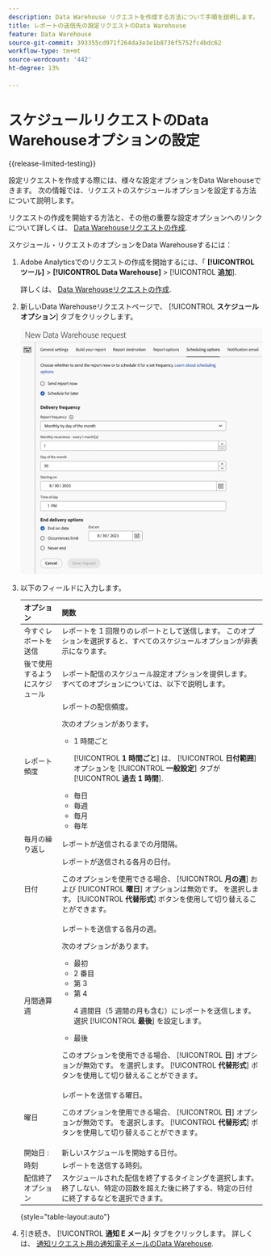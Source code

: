 ```yaml
---
description: Data Warehouse リクエストを作成する方法について手順を説明します。
title: レポートの送信先の設定リクエストのData Warehouse
feature: Data Warehouse
source-git-commit: 393355cd971f264da3e3e1b8736f5752fc4bdc62
workflow-type: tm+mt
source-wordcount: '442'
ht-degree: 13%

---
```


# スケジュールリクエストのData Warehouseオプションの設定

{{release-limited-testing}}

設定リクエストを作成する際には、様々な設定オプションをData Warehouseできます。 次の情報では、リクエストのスケジュールオプションを設定する方法について説明します。

リクエストの作成を開始する方法と、その他の重要な設定オプションへのリンクについて詳しくは、 [Data Warehouseリクエストの作成](/help/export/data-warehouse/create-request/t-dw-create-request.md).

スケジュール・リクエストのオプションをData Warehouseするには：

1. Adobe Analyticsでのリクエストの作成を開始するには、「 **[!UICONTROL ツール]** > **[!UICONTROL Data Warehouse]** > [!UICONTROL **追加**].

   詳しくは、 [Data Warehouseリクエストの作成](/help/export/data-warehouse/create-request/t-dw-create-request.md).

1. 新しいData Warehouseリクエストページで、 [!UICONTROL **スケジュールオプション**] タブをクリックします。

   ![「レポートの宛先」タブ](assets/dw-scheduling-options.png) <!-- update screenshot -->

1. 以下のフィールドに入力します。

   | オプション | 関数 |
   |---------|----------|
   | 今すぐレポートを送信 | レポートを 1 回限りのレポートとして送信します。 このオプションを選択すると、すべてのスケジュールオプションが非表示になります。 |
   | 後で使用するようにスケジュール | レポート配信のスケジュール設定オプションを提供します。 すべてのオプションについては、以下で説明します。 |
   | レポート頻度 | レポートの配信頻度。 <p>次のオプションがあります。</p><ul><li>1 時間ごと</li><p>[!UICONTROL **1 時間ごと**] は、 [!UICONTROL **日付範囲**] オプションを [!UICONTROL **一般設定**] タブが [!UICONTROL **過去 1 時間**].</p><li>毎日</li><li>毎週</li><li>毎月</li><li>毎年</li></ul>  <!-- Is this valid? Was in the old docs: "To schedule Data Warehouse requests for Daily, Weekly, Monthly, or Yearly, make sure *Preset* is correctly selected" --> |
   | 毎月の繰り返し | レポートが送信されるまでの月間隔。 |
   | 日付 | レポートが送信される各月の日付。<p>このオプションを使用できる場合、 [!UICONTROL **月の週**] および [!UICONTROL **曜日**] オプションは無効です。 を選択します。 [!UICONTROL **代替形式**] ボタンを使用して切り替えることができます。 </p> |
   | 月間通算週 | レポートを送信する各月の週。 <p>次のオプションがあります。</p><ul><li>最初</li><li>2 番目</li><li>第 3</li><li>第 4</li><p>4 週間目（5 週間の月も含む）にレポートを送信します。 選択 [!UICONTROL **最後**] を設定します。</p><li>最後</li></ul><p>このオプションを使用できる場合、 [!UICONTROL **日**] オプションが無効です。 を選択します。 [!UICONTROL **代替形式**] ボタンを使用して切り替えることができます。 </p> |
   | 曜日 | レポートを送信する曜日。 <p>このオプションを使用できる場合、 [!UICONTROL **日**] オプションが無効です。 を選択します。 [!UICONTROL **代替形式**] ボタンを使用して切り替えることができます。 </p> |
   | 開始日 :  | 新しいスケジュールを開始する日付。 |
   | 時刻 | レポートを送信する時刻。 |
   | 配信終了オプション | スケジュールされた配信を終了するタイミングを選択します。 終了しない、特定の回数を超えた後に終了する、特定の日付に終了するなどを選択できます。 |

   {style="table-layout:auto"}

1. 引き続き、 [!UICONTROL **通知 E メール**] タブをクリックします。 詳しくは、 [通知リクエスト用の通知電子メールのData Warehouse](/help/export/data-warehouse/create-request/dw-request-email.md).

